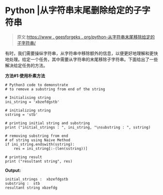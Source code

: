 # Python |从字符串末尾删除给定的子字符串

> 原文:[https://www . geesforgeks . org/python-从字符串末尾移除给定的子字符串/](https://www.geeksforgeeks.org/python-remove-the-given-substring-from-end-of-string/)

有时，我们需要操纵字符串，从字符串中移除额外的信息，以便更好地理解和更快地处理。给定一个任务，其中需要从字符串的末尾移除子字符串。下面给出了一些解决给定任务的方法。

**方法#1:使用朴素方法**

```
# Python3 code to demonstrate
# to remove a substring from end of the string

# Initialising string
ini_string = 'xbzefdgstb'

# initializing string
sstring = 'stb'

# printing initial string and substring
print ("initial_strings : ", ini_string, "\nsubstring : ", sstring)

# removing substring from end
# of string using Naive Method
if ini_string.endswith(sstring):
    res = ini_string[:-(len(sstring))]

# printing result
print ("resultant string", res)
```

**Output:**

```
initial_strings :  xbzefdgstb 
substring :  stb
resultant string xbzefdg

```